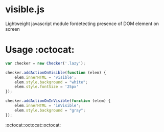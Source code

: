 # visible.js
Lightweight javascript module fordetecting presence of DOM element on screen

# Usage :octocat:
```javascript
var checker = new Checker('.lazy');

checker.addActionOnVisible(function (elem) {
    elem.innerHTML = 'visible';  
    elem.style.background = "white";
    elem.style.fontSize = '25px'
});

checker.addActionOnInVisible(function (elem) {
    elem.innerHTML = 'inVisible';  
    elem.style.background = "gray"; 
});
```
:octocat::octocat::octocat:
